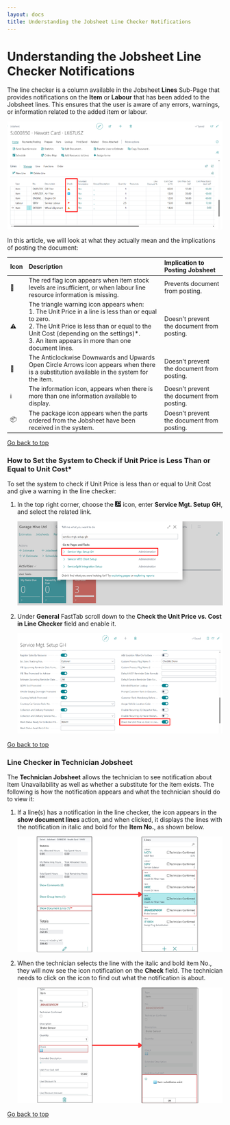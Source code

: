 ```yaml
---
layout: docs
title: Understanding the Jobsheet Line Checker Notifications
---
```


<a name="top"></a>

# Understanding the Jobsheet Line Checker Notifications
The line checker is a column available in the Jobsheet **Lines** Sub-Page that provides notifications on the **Item** or **Labour** that has been added to the Jobsheet lines. This ensures that the user is aware of any errors, warnings, or information related to the added item or labour. 

   ![](media/garagehive-line-checker.png)

In this article, we will look at what they actually mean and the implications of posting the document:

   | Icon | Description                                                                                                                                                                                                                                                  | Implication to Posting Jobsheet            |
   | :--- | :----------------------------------------------------------------------------------------------------------------------------------------------------------------------------------------------------------------------------------------------------------- | :----------------------------------------- |
   | 🚩    | The red flag icon appears when item stock levels are insufficient, or when labour line resource information is missing.                                                                                                                                      | Prevents document from posting.            |
   | ⚠️    | The triangle warning icon appears when: <br> 1. The Unit Price in a line is less than or equal to zero. <br> 2. The Unit Price is less than or equal to the Unit Cost (depending on the settings)*. <br> 3. An item appears in more than one document lines. | Doesn't prevent the document from posting. |
   | 🔁    | The Anticlockwise Downwards and Upwards Open Circle Arrows icon appears when there is a substitution available in the system for the item.                                                                                                                   | Doesn't prevent the document from posting. |
   | ℹ️    | The information icon, appears when there is more than one information available to display.                                                                                                                                                                  | Doesn't prevent the document from posting. |
   | 📦    | The package icon appears when the parts ordered from the Jobsheet have been received in the system.                                                                                                                                                          | Doesn't prevent the document from posting. |


[Go back to top](#top)

### How to Set the System to Check if Unit Price is Less Than or Equal to Unit Cost*
To set the system to check if Unit Price is less than or equal to Unit Cost and give a warning in the line checker:
1. In the top right corner, choose the ![](media/search_icon.png) icon, enter **Service Mgt. Setup GH**, and select the related link.

   ![](media/garagehive-line-checker-unit-price1.png)

2. Under **General** FastTab scroll down to the **Check the Unit Price vs. Cost in Line Checker** field and enable it.

   ![](media/garagehive-line-checker-unit-price2.png)


[Go back to top](#top)

### Line Checker in Technician Jobsheet
The **Technician Jobsheet** allows the technician to see notification about Item Unavailability as well as whether a substitute for the item exists. The following is how the notification appears and what the technician should do to view it:
1. If a line(s) has a notification in the line checker, the icon appears in the **show document lines** action, and when clicked, it displays the lines with the notification in italic and bold for the **Item No.**, as shown below.

   ![](media/garagehive-line-checker-technician1.png)

2. When the technician selects the line with the italic and bold item No., they will now see the icon notification on the **Check** field. The technician needs to click on the icon to find out what the notification is about.

   ![](media/garagehive-line-checker-technician2.png)


[Go back to top](#top)
